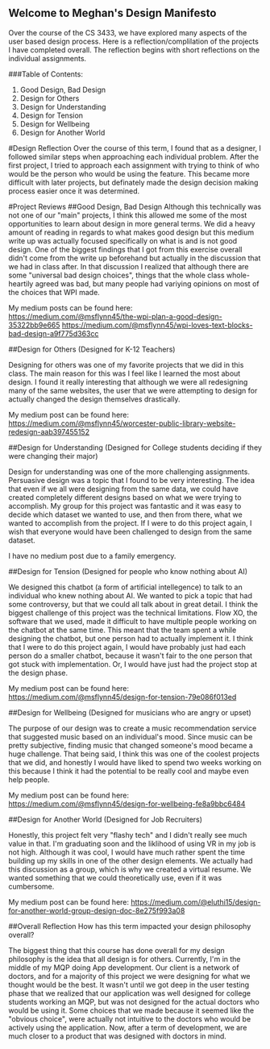 ## Welcome to Meghan's Design Manifesto

  Over the course of the CS 3433, we have explored many aspects of the user based design process. Here is a reflection/complilation of the projects I have completed overall. The reflection begins with short reflections on the individual assignments. 

###Table of Contents: 
  1. Good Design, Bad Design
  2. Design for Others 
  3. Design for Understanding
  4. Design for Tension
  5. Design for Wellbeing
  6. Design for Another World 

#Design Reflection 
  Over the course of this term, I found that as a designer, I followed similar steps when approaching each individual problem. After the first project, I tried to approach each assignment with trying to think of who would be the person who would be using the feature. This became more difficult with later projects, but definately made the design decision making process easier once it was determined. 

#Project Reviews 
##Good Design, Bad Design 
  Although this technically was not one of our "main" projects, I think this allowed me some of the most opportunities to learn about design in more general terms. We did a heavy amount of reading in regards to what makes good design but this medium write up was actually focused specifically on what is and is not good design. One of the biggest findings that I got from this exercise overall didn't come from the write up beforehand but actually in the discussion that we had in class after. In that discussion I realized that although there are some "universal bad design choices", things that the whole class whole-heartily agreed was bad, but many people had variying opinions on most of the choices that WPI made. 
  
  My medium posts can be found here:
  https://medium.com/@msflynn45/the-wpi-plan-a-good-design-35322bb9e665
  https://medium.com/@msflynn45/wpi-loves-text-blocks-bad-design-a9f775d363cc
  
##Design for Others 
(Designed for K-12 Teachers) 

  Designing for others was one of my favorite projects that we did in this class. The main reason for this was I feel like I learned the most about design. I found it really interesting that although we were all redesigning many of the same websites, the user that we were attempting to design for actually changed the design themselves drastically. 
  
  My medium post can be found here: 
  https://medium.com/@msflynn45/worcester-public-library-website-redesign-aab397455152

##Design for Understanding 
(Designed for College students deciding if they were changing their major)

  Design for understanding was one of the more challenging assignments. Persuasive design was a topic that I found to be very interesting. The idea that even if we all were designing from the same data, we could have created completely different designs based on what we were trying to accomplish. My group for this project was fantastic and it was easy to decide which dataset we wanted to use, and then from there, what we wanted to accomplish from the project. If I were to do this project again, I wish that everyone would have been challenged to design from the same dataset. 
  
   I have no medium post due to a family emergency. 

##Design for Tension
(Designed for people who know nothing about AI) 
  
  We designed this chatbot (a form of artificial intellegence) to talk to an individual who knew nothing about AI. We wanted to pick a topic that had some controversy, but that we could all talk about in great detail. I think the biggest challenge of this project was the technical limitations. Flow XO, the software that we used, made it difficult to have multiple people working on the chatbot at the same time. This meant that the team spent a while designing the chatbot, but one person had to actually implement it. I think that I were to do this project again, I would have probably just had each person do a smaller chatbot, because it wasn't fair to the one person that got stuck with implementation. Or, I would have just had the project stop at the design phase. 
  
  My medium post can be found here:
  https://medium.com/@msflynn45/design-for-tension-79e086f013ed

##Design for Wellbeing
(Designed for musicians who are angry or upset)

  The purpose of our design was to create a music recommendation service that suggested music based on an individual's mood. Since music can be pretty subjective, finding music that changed someone's mood became a huge challenge. That being said, I think this was one of the coolest projects that we did, and honestly I would have liked to spend two weeks working on this because I think it had the potential to be really cool and maybe even help people. 

  My medium post can be found here: 
  https://medium.com/@msflynn45/design-for-wellbeing-fe8a9bbc6484

##Design for Another World 
(Designed for Job Recruiters) 
  
  Honestly, this project felt very "flashy tech" and I didn't really see much value in that. I'm graduating soon and the liklihood of using VR in my job is not high. Although it was cool, I would have much rather spent the time building up my skills in one of the other design elements. We actually had this discussion as a group, which is why we created a virtual resume. We wanted something that we could theoretically use, even if it was cumbersome.  
  
  My medium post can be found here: 
  https://medium.com/@eluthi15/design-for-another-world-group-design-doc-8e275f993a08

##Overall Reflection
  How has this term impacted your design philosophy overall? 
  
  The biggest thing that this course has done overall for my design philosophy is the idea that all design is for others. Currently, I'm in the middle of my MQP doing App development. Our client is a network of doctors, and for a majority of this project we were designing for what we thought would be the best. It wasn't until we got deep in the user testing phase that we realized that our application was well designed for college students working an MQP, but was not designed for the actual doctors who would be using it. Some choices that we made because it seemed like the "obvious choice", were actually not intuitive to the doctors who would be actively using the application. Now, after a term of development, we are much closer to a product that was designed with doctors in mind. 
